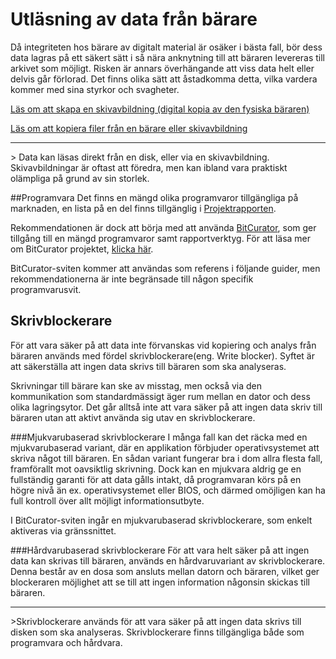 # Utläsning av data från bärare
Då integriteten hos bärare av digitalt material är osäker i bästa fall, bör dess data lagras på ett säkert sätt i så nära anknytning till att bäraren levereras till arkivet som möjligt. Risken är annars överhängande att viss data helt eller delvis går förlorad. Det finns olika sätt att åstadkomma detta, vilka vardera kommer med sina styrkor och svagheter.

[Läs om att skapa en skivavbildning (digital kopia av den fysiska bäraren)](skivavbildning.md)

[Läs om att kopiera filer från en bärare eller skivavbildning](filkopiering.md)
<hr>
> Data kan läsas direkt från en disk, eller via en skivavbildning. Skivavbildningar är oftast att föredra, men kan ibland vara praktiskt olämpliga på grund av sin storlek.

##Programvara
Det finns en mängd olika programvaror tillgängliga på marknaden, en lista på en del finns tillgänglig i [Projektrapporten](/bilagor/projektrapport_digital_forensis_och_digitala_personarkiv.pdf).

Rekommendationen är dock att börja med att använda [BitCurator](http://wiki.bitcurator.net/index.php?title=Main_Page), som ger tillgång till en mängd programvaror samt rapportverktyg. För att läsa mer om BitCurator projektet, [klicka här](http://www.bitcurator.net/).

BitCurator-sviten kommer att användas som referens i följande guider, men rekommendationerna är inte begränsade till någon specifik programvarusvit.

## Skrivblockerare
För att vara säker på att data inte förvanskas vid kopiering och analys från bäraren används med fördel skrivblockerare(eng. Write blocker). Syftet är att säkerställa att ingen data skrivs till bäraren som ska analyseras. 

Skrivningar till bärare kan ske av misstag, men också via den kommunikation som standardmässigt äger rum mellan en dator och dess olika lagringsytor. Det går alltså inte att vara säker på att ingen data skriv till bäraren utan att aktivt använda sig utav en skrivblockerare.

###Mjukvarubaserad skrivblockerare
I många fall kan det räcka med en mjukvarubaserad variant, där en applikation förbjuder operativsystemet att skriva något till bäraren. En sådan variant fungerar bra i dom allra flesta fall, framförallt mot oavsiktlig skrivning. Dock kan en mjukvara aldrig ge en fullständig garanti för att data gålls intakt, då programvaran körs på en högre nivå än ex. operativsystemet eller BIOS, och därmed omöjligen kan ha full kontroll över allt möjligt informationsutbyte.

I BitCurator-sviten ingår en mjukvarubaserad skrivblockerare, som enkelt aktiveras via gränssnittet.

###Hårdvarubaserad skrivblockerare
För att vara helt säker på att ingen data kan skrivas till bäraren, används en hårdvaruvariant av skrivblockerare. Denna består av en dosa som ansluts mellan datorn och bäraren, vilket ger blockeraren möjlighet att se till att ingen information någonsin skickas till bäraren.

<hr>
>Skrivblockerare används för att vara säker på att ingen data skrivs till disken som ska analyseras. Skrivblockerare finns tillgängliga både som programvara och hårdvara.